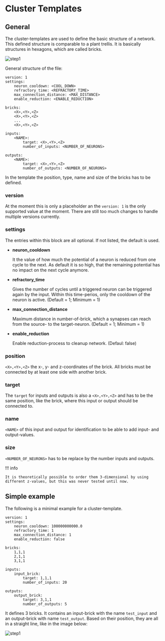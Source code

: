 # Cluster Templates

## General 

The cluster-templates are used to define the basic structure of a network. This defined structure is comparable to a plant trellis. It is basically structures in hexagons, which are called bricks.

![step1](cluster_template_general.drawio)

General structure of the file:

```
version: 1
settings:
    neuron_cooldown: <COOL_DOWN>
    refractory_time: <REFRACTORY_TIME>
    max_connection_distance: <MAX_DISTANCE>
    enable_reduction: <ENABLE_REDUCTION>

bricks:
    <X>,<Y>,<Z>
    <X>,<Y>,<Z>
    ...
    <X>,<Y>,<Z>

inputs:
    <NAME>:
        target: <X>,<Y>,<Z>
        number_of_inputs: <NUMBER_OF_NEURONS>

outputs:
    <NAME>:
        target: <X>,<Y>,<Z>
        number_of_outputs: <NUMBER_OF_NEURONS>
```

In the template the position, type, name and size of the bricks has to be defined. 

### version

At the moment this is only a placeholder an the `version: 1` is the only supported value at the moment. There are still too much changes to handle multiple versions currently.

### settings

The entries within this block are all optional. If not listed, the default is used.

- **neuron_cooldown**

    It the value of how much the potential of a neuron is reduced from one cycle to the next. As default it is so high, that the remaining potential has no impact on the next cycle anymore.

- **refractory_time**

    Gives the number of cycles until a triggered neuron can be triggered again by the input. Within this time-perios, only the cooldown of the neuron is active. (Default = 1; Minimum = 1)

- **max_connection_distance**

    Maximum distance in number-of-brick, which a synapses can reach from the source- to the target-neuron. (Default = 1; Minimum = 1)

- **enable_reduction**

    Enable reduction-process to cleanup network. (Defaul: false)

### position

`<X>,<Y>,<Z>` the x-, y- and z-coordinates of the brick. All bricks must be connected by at least one side with another brick.

### target

The `target` for inputs and outputs is also a `<X>,<Y>,<Z>` and has to be the same position, like the brick, where this input or output should be connected to.

### name

`<NAME>` of this input and output for identification to be able to add input- and output-values.

### size

`<NUMBER_OF_NEURONS>` has to be replace by the number inputs and outputs. 

!!! info

    It is theoretically possible to order them 3-dimensional by using different z-values, but this was never tested until now.

## Simple example

The following is a minimal example for a cluster-template.

```
version: 1
settings:
    neuron_cooldown: 100000000000.0
    refractory_time: 1
    max_connection_distance: 1
    enable_reduction: false
    
bricks:
    1,1,1
    2,1,1
    3,1,1

inputs:
    input_brick: 
        target: 1,1,1
        number_of_inputs: 20

outputs:
    output_brick: 
        target: 3,1,1
        number_of_outputs: 5
```

It defines 3 bricks. It contains an input-brick with the name `test_input` and an output-brick with name `test_output`. Based on their position, they are all in a straight line, like in the image below:

![step1](cluster_template_example.drawio)


